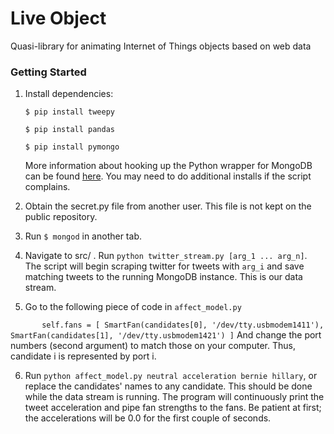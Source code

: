 # Live Object 
Quasi-library for animating Internet of Things objects based on web data

### Getting Started
1. Install dependencies:

    `$ pip install tweepy`

    `$ pip install pandas`

    `$ pip install pymongo`
    
    More information about hooking up the Python wrapper for MongoDB
    can be found [here](https://docs.mongodb.org/getting-started/python/client/).
    You may need to do additional installs if the script complains.

2. Obtain the secret.py file from another user. This file is
   not kept on the public repository.

3. Run `$ mongod` in another tab.

4. Navigate to src/ . Run `python twitter_stream.py [arg_1 ... arg_n]`. 
   The script will begin scraping twitter for tweets with
   `arg_i` and save matching tweets to the running MongoDB
   instance. This is our data stream.

5. Go to the following piece of code in `affect_model.py`

`        self.fans = [
            SmartFan(candidates[0], '/dev/tty.usbmodem1411'),
            SmartFan(candidates[1], '/dev/tty.usbmodem1421')
         ]
`
   And change the port numbers (second argument) to match those
   on your computer. Thus, candidate i is represented by port i.

6. Run `python affect_model.py neutral acceleration bernie hillary`, or
   replace the candidates' names to any candidate. This should be done
   while the data stream is running. The program will continuously print
   the tweet acceleration and pipe fan strengths to the fans. Be patient
   at first; the accelerations will be 0.0 for the first couple of 
   seconds.

